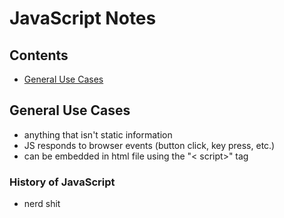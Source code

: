 # JavaScript Notes
## Contents
<!-- no toc -->
- [General Use Cases](#general-use-cases)

## General Use Cases
- anything that isn't static information
- JS responds to browser events (button click, key press, etc.)
- can be embedded in html file using the "< script>" tag

### History of JavaScript
- nerd shit



